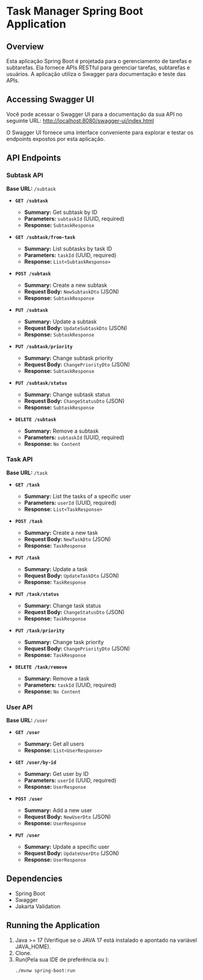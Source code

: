 # Task Manager Spring Boot Application

## Overview

Esta aplicação Spring Boot é projetada para o gerenciamento de tarefas e subtarefas. Ela fornece APIs RESTful para gerenciar tarefas, subtarefas e usuários. A aplicação utiliza o Swagger para documentação e teste das APIs.
## Accessing Swagger UI

Você pode acessar o Swagger UI para a documentação da sua API no seguinte URL:
[http://localhost:8080/swagger-ui/index.html](http://localhost:8080/swagger-ui/index.html)

O Swagger UI fornece uma interface conveniente para explorar e testar os endpoints expostos por esta aplicação.
## API Endpoints

### Subtask API

**Base URL:** `/subtask`

- **`GET /subtask`**
    - **Summary:** Get subtask by ID
    - **Parameters:** `subtaskId` (UUID, required)
    - **Response:** `SubtaskResponse`

- **`GET /subtask/from-task`**
    - **Summary:** List subtasks by task ID
    - **Parameters:** `taskId` (UUID, required)
    - **Response:** `List<SubtaskResponse>`

- **`POST /subtask`**
    - **Summary:** Create a new subtask
    - **Request Body:** `NewSubtaskDto` (JSON)
    - **Response:** `SubtaskResponse`

- **`PUT /subtask`**
    - **Summary:** Update a subtask
    - **Request Body:** `UpdateSubtaskDto` (JSON)
    - **Response:** `SubtaskResponse`

- **`PUT /subtask/priority`**
    - **Summary:** Change subtask priority
    - **Request Body:** `ChangePriorityDto` (JSON)
    - **Response:** `SubtaskResponse`

- **`PUT /subtask/status`**
    - **Summary:** Change subtask status
    - **Request Body:** `ChangeStatusDto` (JSON)
    - **Response:** `SubtaskResponse`

- **`DELETE /subtask`**
    - **Summary:** Remove a subtask
    - **Parameters:** `subtaskId` (UUID, required)
    - **Response:** `No Content`

### Task API

**Base URL:** `/task`

- **`GET /task`**
    - **Summary:** List the tasks of a specific user
    - **Parameters:** `userId` (UUID, required)
    - **Response:** `List<TaskResponse>`

- **`POST /task`**
    - **Summary:** Create a new task
    - **Request Body:** `NewTaskDto` (JSON)
    - **Response:** `TaskResponse`

- **`PUT /task`**
    - **Summary:** Update a task
    - **Request Body:** `UpdateTaskDto` (JSON)
    - **Response:** `TaskResponse`

- **`PUT /task/status`**
    - **Summary:** Change task status
    - **Request Body:** `ChangeStatusDto` (JSON)
    - **Response:** `TaskResponse`

- **`PUT /task/priority`**
    - **Summary:** Change task priority
    - **Request Body:** `ChangePriorityDto` (JSON)
    - **Response:** `TaskResponse`

- **`DELETE /task/remove`**
    - **Summary:** Remove a task
    - **Parameters:** `taskId` (UUID, required)
    - **Response:** `No Content`

### User API

**Base URL:** `/user`

- **`GET /user`**
    - **Summary:** Get all users
    - **Response:** `List<UserResponse>`

- **`GET /user/by-id`**
    - **Summary:** Get user by ID
    - **Parameters:** `userId` (UUID, required)
    - **Response:** `UserResponse`

- **`POST /user`**
    - **Summary:** Add a new user
    - **Request Body:** `NewUserDto` (JSON)
    - **Response:** `UserResponse`

- **`PUT /user`**
    - **Summary:** Update a specific user
    - **Request Body:** `UpdateUserDto` (JSON)
    - **Response:** `UserResponse`

## Dependencies

- Spring Boot
- Swagger
- Jakarta Validation

## Running the Application

1. Java >= 17 (Verifique se o JAVA 17 está instalado e apontado na variável JAVA_HOME).
2. Clone.
3. Run(Pela sua IDE de preferência ou ):
   ```bash
   ./mvnw spring-boot:run
